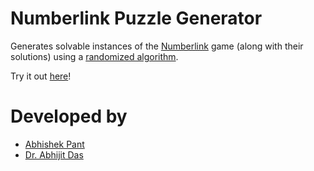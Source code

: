 # Numberlink Puzzle Generator
Generates solvable instances of the [Numberlink](https://en.wikipedia.org/wiki/Numberlink) game (along with their solutions) using a [randomized algorithm](http://cse.iitkgp.ac.in/~abhij/course/lab/Algo1/Autumn15/A7.pdf).

Try it out [here](http://abhishekpant93.github.io/numberlink-generator)!

Developed by
============
- [Abhishek Pant](http://github.com/abhishekpant93)
- [Dr. Abhijit Das](http://cse.iitkgp.ac.in/~abhij)
